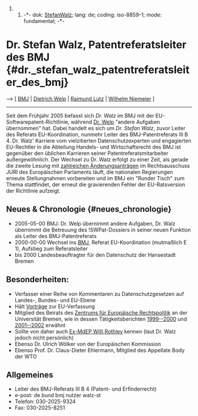 1.  1.  -\*- dok: [StefanWalz](StefanWalz "wikilink"); lang: de; coding:
        iso-8859-1; mode: fundamental; -\*-

# Dr. Stefan Walz, Patentreferatsleiter des BMJ {#dr._stefan_walz_patentreferatsleiter_des_bmj}

\--\> \[ [ BMJ](SwpatbmjDe "wikilink") \| [ Dietrich
Welp](DietrichWelpDe "wikilink") \| [ Raimund
Lutz](RaimundLutzDe "wikilink") \| [ Wilhelm
Niemeier](WilhelmNiemeierDe "wikilink") \]

------------------------------------------------------------------------

Seit dem Frühjahr 2005 befasst sich *Dr. Walz* im BMJ mit der
EU-Softwarepatent-Richtlinie, während [Dr.
Welp](http:DietrichWelpDe "wikilink") \"andere Aufgaben übernommen\"
hat. Dabei handelt es sich um *Dr. Stefan Walz*, zuvor Leiter des
Referats EU-Koordination, nunmehr Leiter des BMJ-Patentreferats III B 4.
Dr. Walz\' Karriere vom vielzitierten Datenschutzexperten und
engagierten EU-Rechtler in die Abteilung Handels- und Wirtschaftsrecht
des BMJ ist gegenüber den üblichen Karrieren seiner
Patentreferatsmitarbeiter außergewöhnlich. Der Wechsel zu Dr. Walz
erfolgt zu einer Zeit, als gerade die zweite Lesung mit [zahlreichen
Änderungsanträgen](http://ffii.org/amend "wikilink") im Rechtsausschuss
JURI des Europäischen Parlaments läuft, die nationalen Regierungen
erneute Stellungnahmen vorbereiten und im BMJ ein \"Runder Tisch\" zum
Thema stattfindet, der erneut die gravierenden Fehler der EU-Ratsversion
der Richtlinie aufzeigt.

## Neues & Chronologie {#neues_chronologie}

-   2005-05-00 BMJ: Dr. Welp übernimmt andere Aufgaben, Dr. Walz
    übernimmt die Betreuung des !SWPat-Dossiers in seiner neuen Funktion
    als Leiter des BMJ-Patentreferats
-   2000-00-00 Wechsel ins [BMJ](http:SwpatbmjDe "wikilink"), Referat
    EU-Koordination (mutmaßlich E 1), Aufstieg zum Referatsleiter
-   bis 2000 Landesbeauftragter für den Datenschutz der Hansestadt
    Bremen

## Besonderheiten:

-   Verfasser einer Reihe von Kommentaren zu Datenschutzgesetzen auf
    Landes-, Bundes- und EU-Ebene
-   Hält
    [Vorträge](http://www.zerp.uni-bremen.de/deutsch/pdf/bezringvorlesung2005.pdf "wikilink")
    zur EU-Verfassung
-   Mitglied des Beirats des [Zentrums für Europäische
    Rechtspolitik](http://www.zerp.uni-bremen.de "wikilink") an der
    Universität Bremen, wie in dessen Tätigkeitsberichten
    [1999\--2000](http://www.zerp.uni-bremen.de/deutsch/pdf/tb_99_2000.pdf "wikilink")
    und
    [2001\--2002](http://www.zerp.uni-bremen.de/deutsch/pdf/tb2001_2002.pdf "wikilink")
    erwähnt
-   Sollte von daher auch [Ex-MdEP Willi
    Rothley](http:SwpatwrothleyDe "wikilink") kennen (laut Dr. Walz
    jedoch nicht persönlich)
-   Ebenso Dr. Ulrich Wölker von der Europäischen Kommission
-   Ebenso Prof. Dr. Claus-Dieter Ehlermann, Mitglied des Appellate Body
    der WTO

## Allgemeines

-   Leiter des BMJ-Referats III B 4 (Patent- und Erfinderrecht)
-   e-post: de bund bmj nutzer walz-st
-   Telefon: 030-2025-9324
-   Fax: 030-2025-8251
